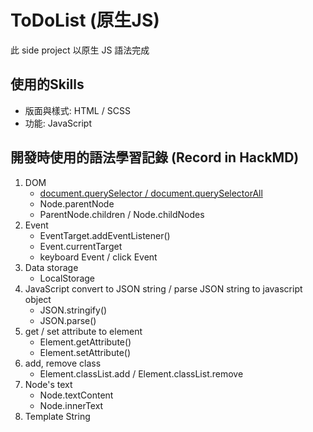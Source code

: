 # ToDoList (原生JS)

此 side project 以原生 JS 語法完成

## 使用的Skills

- 版面與樣式: HTML / SCSS
- 功能: JavaScript

## 開發時使用的語法學習記錄 (Record in HackMD)

1. DOM 
    - [document.querySelector / document.querySelectorAll](https://hackmd.io/O1prgngUSnasAtgxbXDEQg)
    - Node.parentNode
    - ParentNode.children / Node.childNodes
2. Event
    - EventTarget.addEventListener()
    - Event.currentTarget
    - keyboard Event / click Event
3. Data storage
    - LocalStorage
4. JavaScript convert to JSON string / parse JSON string to javascript object
    - JSON.stringify()
    - JSON.parse()
5. get / set attribute to element
    - Element.getAttribute()
    - Element.setAttribute()
6. add, remove class 
    - Element.classList.add / Element.classList.remove
7. Node's text
    - Node.textContent
    - Node.innerText
6. Template String
